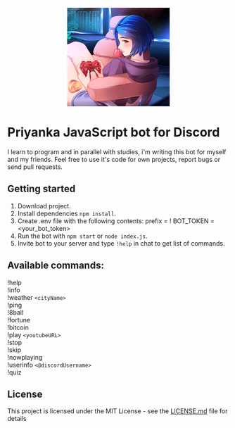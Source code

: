 <p align="center"><img src="https://raw.githubusercontent.com/v0xt/priyanka_bot/master/src/img/icon_small.png"></p>  

# Priyanka JavaScript bot for Discord

I learn to program and in parallel with studies, i'm writing this bot for myself and my friends. Feel free to use it's code for own projects, report bugs or send pull requests.    

## Getting started  
  
1. Download project.
2. Install dependencies `npm install`.
3. Create .env file with the following contents:
    prefix = !
    BOT_TOKEN = <your_bot_token>
4. Run the bot with `npm start` or `node index.js`.
5. Invite bot to your server and type `!help` in chat to get list of commands.
     
## Available commands:  
   
!help    
!info    
!weather `<cityName>`    
!ping  
!8ball   
!fortune  
!bitcoin  
!play `<youtubeURL>`   
!stop      
!skip     
!nowplaying  
!userinfo `<@discordUsername>`   
!quiz  
   
## License
This project is licensed under the MIT License - see the [LICENSE.md](LICENSE) file for details
